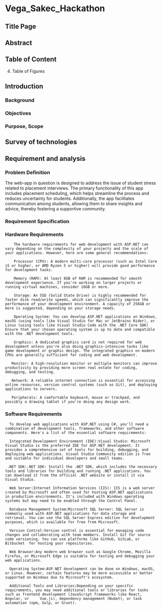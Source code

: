# Vega_Sakec_Hackathon
## Title Page

## Abstract

## Table of Content
4. Table of Figures
   
## Introduction
### Background
### Objectives
### Purpose, Scope

## Survey of technologies

## Requirement and analysis
### Problem Definition
The web-app in question is designed to address the issue of student stress related to placement interviews. The primary functionality of this app includes placement scheduling, which helps streamline the process and reduces uncertainty for students. Additionally, the app facilitates communication among students, allowing them to share insights and advice, thereby fostering a supportive community.
### Requirement Specification
### Hardware Requirements
        The hardware requirements for web development with ASP.NET can vary depending on the complexity of your projects and the scale of your applications. However, here are some general recommendations:
         
        Processor (CPU): A modern multi-core processor (such as Intel Core i5 or higher, or AMD Ryzen 5 or higher) will provide good performance for development tasks.

        Memory (RAM): At least 8GB of RAM is recommended for smooth development experience. If you're working on larger projects or running virtual machines, consider 16GB or more.

        Storage: An SSD (Solid State Drive) is highly recommended for faster disk read/write speeds, which can significantly improve the performance of your development environment. A capacity of 256GB or more is suggested, depending on your storage needs.

        Operating System: You can develop ASP.NET applications on Windows, macOS (using tools like Visual Studio for Mac or JetBrains Rider), or Linux (using tools like Visual Studio Code with the .NET Core SDK) Ensure that your chosen operating system is up to date and compatible with the .NET development tools.

        Graphics: A dedicated graphics card is not required for web development unless you're also doing graphics-intensive tasks like game development or graphic design. The integrated graphics on modern CPUs are generally sufficient for coding and web development.

       Monitor: A high-resolution monitor or multiple monitors can improve productivity by providing more screen real estate for coding, debugging, and testing.

       Network: A reliable internet connection is essential for accessing online resources, version control systems (such as Git), and deploying applications to servers.

       Peripherals: A comfortable keyboard, mouse or trackpad, and possibly a drawing tablet if you're doing any design work.


### Software Requirements
      To develop web applications with ASP.NET using C#, you'll need a combination of development tools, frameworks, and other software components. Here's a list of the essential software requirements:

      Integrated Development Environment (IDE):Visual Studio: Microsoft Visual Studio is the preferred IDE for ASP.NET development. It provides a comprehensive set of tools for building, debugging, and deploying web applications. Visual Studio Community edition is free and suitable for individual developers and small teams.
     
     .NET SDK:.NET SDK: Install the .NET SDK, which includes the necessary tools and libraries for building and running .NET applications. You can download it from the official .NET website or install it via   Visual Studio.

      Web Server:Internet Information Services (IIS): IIS is a web server created by Microsoft and often used for hosting ASP.NET applications in production environments. It's included with Windows operating  systems but may need to be enabled through the Control Panel.
      
      Database Management System:Microsoft SQL Server: SQL Server is commonly used with ASP.NET applications for data storage and retrieval. You can use the SQL Server Express edition for development purposes, which is available for free from Microsoft.

      Version Control:Version control is essential for managing code changes and collaborating with team members. Install Git for source code versioning. You can use platforms like GitHub, GitLab, or Bitbucket  for hosting your repositories.

      Web Browser:Any modern web browser such as Google Chrome, Mozilla Firefox, or Microsoft Edge is suitable for testing and debugging your web applications.

      Operating System:ASP.NET development can be done on Windows, macOS, or Linux. However, certain features may be more accessible or better supported on Windows due to Microsoft's ecosystem.
      
      Additional Tools and Libraries:Depending on your specific requirements, you may need additional tools or libraries for tasks such as frontend development (JavaScript frameworks like React, Angular, or     Vue.js), dependency management (NuGet), or task automation (npm, Gulp, or Grunt).

    
